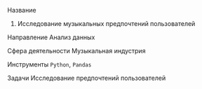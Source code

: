 Название
1. Исследование музыкальных предпочтений пользователей

Направление
Анализ данных

Сфера деятельности
Музыкальная индустрия

Инструменты
`Python`, `Pandas`

Задачи
Исследование предпочтений пользователей
